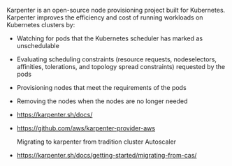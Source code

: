 Karpenter is an open-source node provisioning project built for Kubernetes. Karpenter improves the efficiency and cost of running workloads on Kubernetes clusters by:

- Watching for pods that the Kubernetes scheduler has marked as unschedulable
- Evaluating scheduling constraints (resource requests, nodeselectors, affinities, tolerations, and topology spread constraints) requested by the pods
- Provisioning nodes that meet the requirements of the pods
- Removing the nodes when the nodes are no longer needed


- https://karpenter.sh/docs/
- https://github.com/aws/karpenter-provider-aws

  Migrating to karpenter from tradition cluster Autoscaler
  
- https://karpenter.sh/docs/getting-started/migrating-from-cas/
